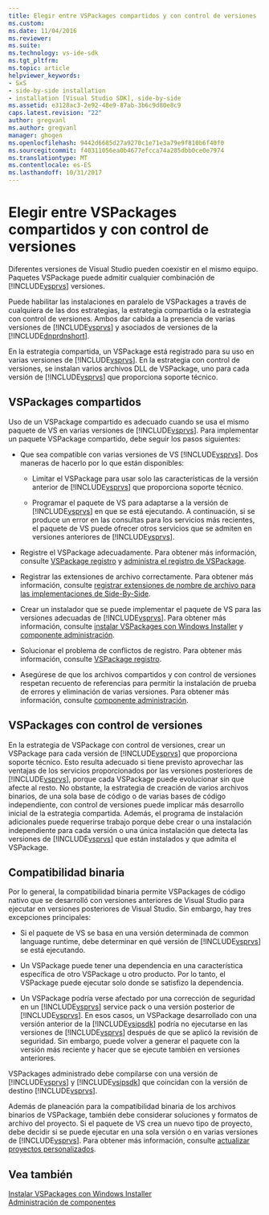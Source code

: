 ```yaml
---
title: Elegir entre VSPackages compartidos y con control de versiones | Documentos de Microsoft
ms.custom: 
ms.date: 11/04/2016
ms.reviewer: 
ms.suite: 
ms.technology: vs-ide-sdk
ms.tgt_pltfrm: 
ms.topic: article
helpviewer_keywords:
- SxS
- side-by-side installation
- installation [Visual Studio SDK], side-by-side
ms.assetid: e3128ac3-2e92-48e9-87ab-3b6c9d80e8c9
caps.latest.revision: "22"
author: gregvanl
ms.author: gregvanl
manager: ghogen
ms.openlocfilehash: 9442d6685d27a9270c1e71e3a79e9f810b6f40f0
ms.sourcegitcommit: f40311056ea0b4677efcca74a285dbb0ce0e7974
ms.translationtype: MT
ms.contentlocale: es-ES
ms.lasthandoff: 10/31/2017
---
```

# <a name="choosing-between-shared-and-versioned-vspackages"></a>Elegir entre VSPackages compartidos y con control de versiones
Diferentes versiones de Visual Studio pueden coexistir en el mismo equipo. Paquetes VSPackage puede admitir cualquier combinación de [!INCLUDE[vsprvs](../code-quality/includes/vsprvs_md.md)] versiones.  
  
 Puede habilitar las instalaciones en paralelo de VSPackages a través de cualquiera de las dos estrategias, la estrategia compartida o la estrategia con control de versiones. Ambos dar cabida a la presencia de varias versiones de [!INCLUDE[vsprvs](../code-quality/includes/vsprvs_md.md)] y asociados de versiones de la [!INCLUDE[dnprdnshort](../code-quality/includes/dnprdnshort_md.md)].  
  
 En la estrategia compartida, un VSPackage está registrado para su uso en varias versiones de [!INCLUDE[vsprvs](../code-quality/includes/vsprvs_md.md)]. En la estrategia con control de versiones, se instalan varios archivos DLL de VSPackage, uno para cada versión de [!INCLUDE[vsprvs](../code-quality/includes/vsprvs_md.md)] que proporciona soporte técnico.  
  
## <a name="shared-vspackages"></a>VSPackages compartidos  
 Uso de un VSPackage compartido es adecuado cuando se usa el mismo paquete de VS en varias versiones de [!INCLUDE[vsprvs](../code-quality/includes/vsprvs_md.md)]. Para implementar un paquete VSPackage compartido, debe seguir los pasos siguientes:  
  
-   Que sea compatible con varias versiones de VS [!INCLUDE[vsprvs](../code-quality/includes/vsprvs_md.md)]. Dos maneras de hacerlo por lo que están disponibles:  
  
    -   Limitar el VSPackage para usar solo las características de la versión anterior de [!INCLUDE[vsprvs](../code-quality/includes/vsprvs_md.md)] que proporciona soporte técnico.  
  
    -   Programar el paquete de VS para adaptarse a la versión de [!INCLUDE[vsprvs](../code-quality/includes/vsprvs_md.md)] en que se está ejecutando. A continuación, si se produce un error en las consultas para los servicios más recientes, el paquete de VS puede ofrecer otros servicios que se admiten en versiones anteriores de [!INCLUDE[vsprvs](../code-quality/includes/vsprvs_md.md)].  
  
-   Registre el VSPackage adecuadamente. Para obtener más información, consulte [VSPackage registro](../extensibility/internals/vspackage-registration.md) y [administra el registro de VSPackage](http://msdn.microsoft.com/en-us/f69e0ea3-6a92-4639-8ca9-4c9c210e58a1).  
  
-   Registrar las extensiones de archivo correctamente. Para obtener más información, consulte [registrar extensiones de nombre de archivo para las implementaciones de Side-By-Side](../extensibility/registering-file-name-extensions-for-side-by-side-deployments.md).  
  
-   Crear un instalador que se puede implementar el paquete de VS para las versiones adecuadas de [!INCLUDE[vsprvs](../code-quality/includes/vsprvs_md.md)]. Para obtener más información, consulte [instalar VSPackages con Windows Installer](../extensibility/internals/installing-vspackages-with-windows-installer.md) y [componente administración](../extensibility/internals/component-management.md).  
  
-   Solucionar el problema de conflictos de registro. Para obtener más información, consulte [VSPackage registro](../extensibility/internals/vspackage-registration.md).  
  
-   Asegúrese de que los archivos compartidos y con control de versiones respetan recuento de referencias para permitir la instalación de prueba de errores y eliminación de varias versiones. Para obtener más información, consulte [componente administración](../extensibility/internals/component-management.md).  
  
## <a name="versioned-vspackages"></a>VSPackages con control de versiones  
 En la estrategia de VSPackage con control de versiones, crear un VSPackage para cada versión de [!INCLUDE[vsprvs](../code-quality/includes/vsprvs_md.md)] que proporciona soporte técnico. Esto resulta adecuado si tiene previsto aprovechar las ventajas de los servicios proporcionados por las versiones posteriores de [!INCLUDE[vsprvs](../code-quality/includes/vsprvs_md.md)], porque cada VSPackage puede evolucionar sin que afecte al resto. No obstante, la estrategia de creación de varios archivos binarios, de una sola base de código o de varias bases de código independiente, con control de versiones puede implicar más desarrollo inicial de la estrategia compartida. Además, el programa de instalación adicionales puede requerirse trabajo porque debe crear o una instalación independiente para cada versión o una única instalación que detecta las versiones de [!INCLUDE[vsprvs](../code-quality/includes/vsprvs_md.md)] que están instalados y que admita el VSPackage.  
  
## <a name="binary-compatibility"></a>Compatibilidad binaria  
 Por lo general, la compatibilidad binaria permite VSPackages de código nativo que se desarrolló con versiones anteriores de Visual Studio para ejecutar en versiones posteriores de Visual Studio. Sin embargo, hay tres excepciones principales:  
  
-   Si el paquete de VS se basa en una versión determinada de common language runtime, debe determinar en qué versión de [!INCLUDE[vsprvs](../code-quality/includes/vsprvs_md.md)] se está ejecutando.  
  
-   Un VSPackage puede tener una dependencia en una característica específica de otro VSPackage u otro producto. Por lo tanto, el VSPackage puede ejecutar solo donde se satisfizo la dependencia.  
  
-   Un VSPackage podría verse afectado por una corrección de seguridad en un [!INCLUDE[vsprvs](../code-quality/includes/vsprvs_md.md)] service pack o una versión posterior de [!INCLUDE[vsprvs](../code-quality/includes/vsprvs_md.md)]. En esos casos, un VSPackage desarrollado con una versión anterior de la [!INCLUDE[vsipsdk](../extensibility/includes/vsipsdk_md.md)] podría no ejecutarse en las versiones de [!INCLUDE[vsprvs](../code-quality/includes/vsprvs_md.md)] después de que se aplicó la revisión de seguridad. Sin embargo, puede volver a generar el paquete con la versión más reciente y hacer que se ejecute también en versiones anteriores.  
  
 VSPackages administrado debe compilarse con una versión de [!INCLUDE[vsprvs](../code-quality/includes/vsprvs_md.md)] y [!INCLUDE[vsipsdk](../extensibility/includes/vsipsdk_md.md)] que coincidan con la versión de destino [!INCLUDE[vsprvs](../code-quality/includes/vsprvs_md.md)].  
  
 Además de planeación para la compatibilidad binaria de los archivos binarios de VSPackage, también debe considerar soluciones y formatos de archivo del proyecto. Si el paquete de VS crea un nuevo tipo de proyecto, debe decidir si se puede ejecutar en una sola versión o en varias versiones de [!INCLUDE[vsprvs](../code-quality/includes/vsprvs_md.md)]. Para obtener más información, consulte [actualizar proyectos personalizados](../extensibility/internals/upgrading-projects.md#upgrading-custom-projects).  
  
## <a name="see-also"></a>Vea también  
 [Instalar VSPackages con Windows Installer](../extensibility/internals/installing-vspackages-with-windows-installer.md)   
 [Administración de componentes](../extensibility/internals/component-management.md)